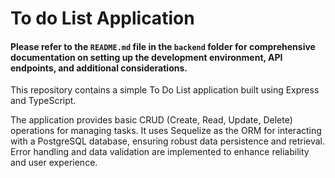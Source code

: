 # To do List Application
#### Please refer to the `README.md` file in the `backend` folder for comprehensive documentation on setting up the development environment, API endpoints, and additional considerations.

This repository contains a simple To Do List application built using Express and TypeScript.

The application provides basic CRUD (Create, Read, Update, Delete) operations for managing tasks. It uses Sequelize as the ORM for interacting with a PostgreSQL database, ensuring robust data persistence and retrieval. Error handling and data validation are implemented to enhance reliability and user experience.
